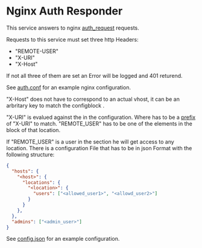 # Nginx Auth Responder

This service answers to nginx [auth_request](http://nginx.org/en/docs/http/ngx_http_auth_request_module.html) requests.

Requests to this service must set three http Headers:
 * "REMOTE-USER"
 * "X-URI"
 * "X-Host"

If not all three of them are set an Error will be logged and 401 returend.

See [auth.conf](https://github.com/b3n4kh/nginx-auth-responder/blob/master/nginx/auth.conf) for an example nginx configuration.

"X-Host" does not have to correspond to an actual vhost, it can be an arbritary key to match the configblock <host>.

"X-URI" is evalued against the <location> in the configuration.
Where <location> has to be a [prefix](https://golang.org/pkg/strings/#HasPrefix) of "X-URI" to match.
"REMOTE_USER" has to be one of the elements in the <users> block of that location.

If "REMOTE_USER" is a user in the <admins> section he will get access to any location.
There is a configuration File that has to be in json Format with the following structure:



```json
{
  "hosts": {
    "<host>": {
      "locations": {
        "<location>": {
          "users": ["<allowed_user1>", "<allowd_user2>"]
        }
      }
    },
  },
  "admins": ["<admin_user>"]
}
```

See [config.json](https://github.com/b3n4kh/nginx-auth-responder/blob/master/auth-responder/config.json) for an example configuration.
